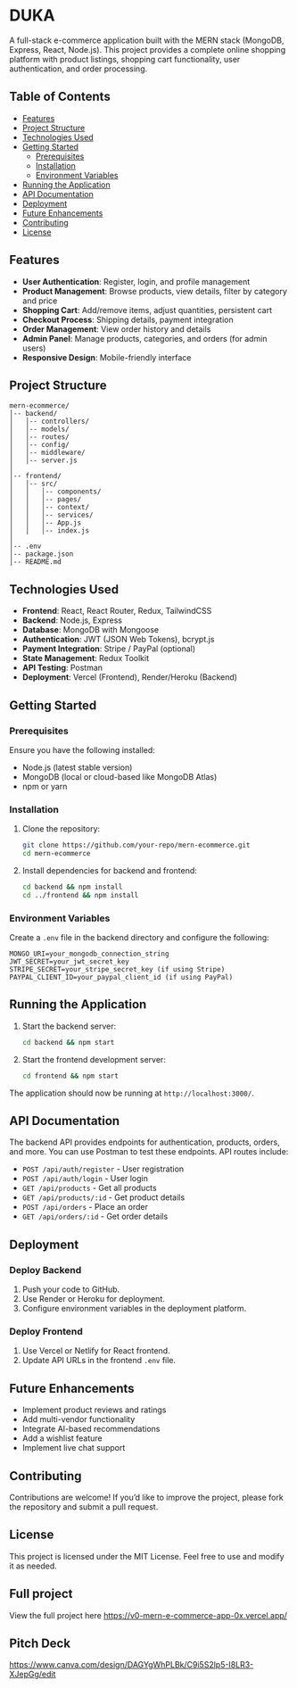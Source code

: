 # DUKA

A full-stack e-commerce application built with the MERN stack (MongoDB, Express, React, Node.js). This project provides a complete online shopping platform with product listings, shopping cart functionality, user authentication, and order processing.

## Table of Contents

- [Features](#features)
- [Project Structure](#project-structure)
- [Technologies Used](#technologies-used)
- [Getting Started](#getting-started)
  - [Prerequisites](#prerequisites)
  - [Installation](#installation)
  - [Environment Variables](#environment-variables)
- [Running the Application](#running-the-application)
- [API Documentation](#api-documentation)
- [Deployment](#deployment)
- [Future Enhancements](#future-enhancements)
- [Contributing](#contributing)
- [License](#license)

## Features

- **User Authentication**: Register, login, and profile management
- **Product Management**: Browse products, view details, filter by category and price
- **Shopping Cart**: Add/remove items, adjust quantities, persistent cart
- **Checkout Process**: Shipping details, payment integration
- **Order Management**: View order history and details
- **Admin Panel**: Manage products, categories, and orders (for admin users)
- **Responsive Design**: Mobile-friendly interface

## Project Structure

```
mern-ecommerce/
│-- backend/
│   │-- controllers/
│   │-- models/
│   │-- routes/
│   │-- config/
│   │-- middleware/
│   │-- server.js
│
│-- frontend/
│   │-- src/
│   │   │-- components/
│   │   │-- pages/
│   │   │-- context/
│   │   │-- services/
│   │   │-- App.js
│   │   │-- index.js
│
│-- .env
│-- package.json
│-- README.md
```

## Technologies Used

- **Frontend**: React, React Router, Redux, TailwindCSS
- **Backend**: Node.js, Express
- **Database**: MongoDB with Mongoose
- **Authentication**: JWT (JSON Web Tokens), bcrypt.js
- **Payment Integration**: Stripe / PayPal (optional)
- **State Management**: Redux Toolkit
- **API Testing**: Postman
- **Deployment**: Vercel (Frontend), Render/Heroku (Backend)

## Getting Started

### Prerequisites

Ensure you have the following installed:

- Node.js (latest stable version)
- MongoDB (local or cloud-based like MongoDB Atlas)
- npm or yarn

### Installation

1. Clone the repository:
   ```sh
   git clone https://github.com/your-repo/mern-ecommerce.git
   cd mern-ecommerce
   ```

2. Install dependencies for backend and frontend:
   ```sh
   cd backend && npm install
   cd ../frontend && npm install
   ```

### Environment Variables

Create a `.env` file in the backend directory and configure the following:

```
MONGO_URI=your_mongodb_connection_string
JWT_SECRET=your_jwt_secret_key
STRIPE_SECRET=your_stripe_secret_key (if using Stripe)
PAYPAL_CLIENT_ID=your_paypal_client_id (if using PayPal)
```

## Running the Application

1. Start the backend server:
   ```sh
   cd backend && npm start
   ```
2. Start the frontend development server:
   ```sh
   cd frontend && npm start
   ```

The application should now be running at `http://localhost:3000/`.

## API Documentation

The backend API provides endpoints for authentication, products, orders, and more. You can use Postman to test these endpoints. API routes include:

- `POST /api/auth/register` - User registration
- `POST /api/auth/login` - User login
- `GET /api/products` - Get all products
- `GET /api/products/:id` - Get product details
- `POST /api/orders` - Place an order
- `GET /api/orders/:id` - Get order details

## Deployment

### Deploy Backend

1. Push your code to GitHub.
2. Use Render or Heroku for deployment.
3. Configure environment variables in the deployment platform.

### Deploy Frontend

1. Use Vercel or Netlify for React frontend.
2. Update API URLs in the frontend `.env` file.

## Future Enhancements

- Implement product reviews and ratings
- Add multi-vendor functionality
- Integrate AI-based recommendations
- Add a wishlist feature
- Implement live chat support

## Contributing

Contributions are welcome! If you’d like to improve the project, please fork the repository and submit a pull request.

## License

This project is licensed under the MIT License. Feel free to use and modify it as needed.

## Full project
View the full project here  https://v0-mern-e-commerce-app-0x.vercel.app/

## Pitch Deck
https://www.canva.com/design/DAGYgWhPLBk/C9i5S2lp5-I8LR3-XJepGg/edit
